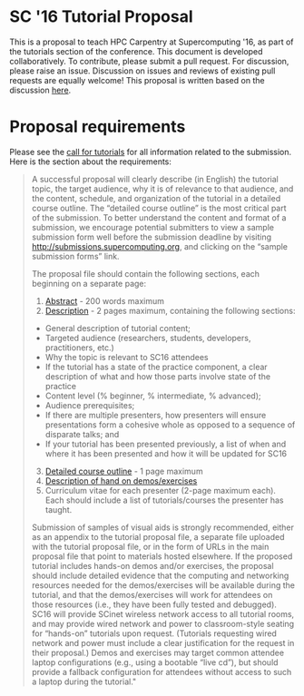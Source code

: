 
# SC '16 Tutorial Proposal

This is a proposal to teach HPC Carpentry at Supercomputing '16,
as part of the tutorials section of the conference.
This document is developed collaboratively.
To contribute, please submit a pull request.
For discussion, please raise an issue.
Discussion on issues and reviews of existing pull requests are equally welcome!
This proposal is written based on the discussion
[here](https://github.com/swcarpentry/hpc-novice/issues/4).

# Proposal requirements

Please see the [call for tutorials](https://github.com/swcarpentry/hpc-novice/files/210155/sc16-tutorials-call.pdf)
for all information related to the submission.
Here is the section about the requirements:

> A successful proposal will clearly describe (in English) the tutorial topic,
> the target audience, why it is of relevance to that audience,
> and the content, schedule, and organization of the tutorial in a detailed course outline.
> The “detailed course outline” is the most critical part of the submission.
> To better understand the content and format of a submission,
> we encourage potential submitters to view a sample submission form well before the submission deadline
> by visiting http://submissions.supercomputing.org, and clicking on the “sample submission forms” link.
>
> The proposal file should contain the following sections, each beginning on a separate page:
>
> 1. [Abstract](abstract.md) - 200 words maximum
> 2. [Description](description.md) - 2 pages maximum, containing the following sections:
>   * General description of tutorial content;
>   * Targeted audience (researchers, students, developers, practitioners, etc.)
>   * Why the topic is relevant to SC16 attendees
>   * If the tutorial has a state of the practice component, a clear description of what and how those
>   parts involve state of the practice
>   * Content level (% beginner, % intermediate, % advanced);
>   * Audience prerequisites;
>   * If there are multiple presenters, how presenters will ensure presentations form a cohesive whole
>   as opposed to a sequence of disparate talks; and
>   * If your tutorial has been presented previously, a list of when and where it has been presented and
>   how it will be updated for SC16
> 3. [Detailed course outline](outline.md) - 1 page maximum
> 4. [Description of hand on demos/exercises](hands-on.md)
> 5. Curriculum vitae for each presenter (2-page maximum each). Each should include a list of tutorials/courses
> the presenter has taught.
>
> Submission of samples of visual aids is strongly recommended,
> either as an appendix to the tutorial proposal file,
> a separate file uploaded with the tutorial proposal file,
> or in the form of URLs in the main proposal file that point to materials hosted elsewhere.
> If the proposed tutorial includes hands-on demos and/or exercises,
> the proposal should include detailed evidence that the computing
> and networking resources needed for the demos/exercises will be available during the tutorial,
> and that the demos/exercises will work for attendees on those resources
> (i.e., they have been fully tested and debugged).
> SC16 will provide SCinet wireless network access to all tutorial rooms,
> and may provide wired network and power to classroom-style seating for
> “hands-on” tutorials upon request.
> (Tutorials requesting wired network and power must include a
> clear justification for the request in their proposal.)
> Demos and exercises may target common attendee laptop configurations
> (e.g., using a bootable “live cd”),
> but should provide a fallback configuration for attendees
> without access to such a laptop during the tutorial."
